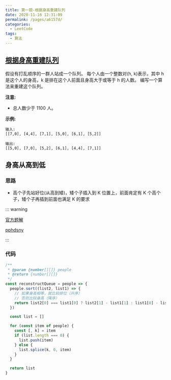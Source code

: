 ```yaml
---
title: 第一题-根据身高重建队列
date: 2020-11-16 12:31:09
permalink: /pages/a6157d/
categories:
  - LeetCode
tags:
  - 算法
---
```


## [根据身高重建队列](https://leetcode-cn.com/problems/queue-reconstruction-by-height/)

假设有打乱顺序的一群人站成一个队列。 每个人由一个整数对(h, k)表示，其中 h 是这个人的身高，k 是排在这个人前面且身高大于或等于 h 的人数。 编写一个算法来重建这个队列。

**注意:**

- 总人数少于 1100 人。

**示例:**

```
输入:
[[7,0], [4,4], [7,1], [5,0], [6,1], [5,2]]

输出:
[[5,0], [7,0], [5,2], [6,1], [4,4], [7,1]]
```

<!-- more -->

## 身高从高到低

### 思路

- 高个子先站好位(从高到矮)，矮个子插入到 K 位置上，前面肯定有 K 个高个子，矮个子再插到前面也满足 K 的要求

::: warning

[官方题解](https://leetcode-cn.com/problems/queue-reconstruction-by-height/solution/gen-ju-shen-gao-zhong-jian-dui-lie-by-leetcode-sol/)

[pphdsny](https://leetcode-cn.com/problems/queue-reconstruction-by-height/solution/406-gen-ju-shen-gao-zhong-jian-dui-lie-java-xian-p/)

:::

### 代码

```JavaScript
/**
 * @param {number[][]} people
 * @return {number[][]}
 */
const reconstructQueue = people => {
  people.sort((list2, list1) => {
    // 如果身高相等，就比较排位（升序）
    // 否则比较身高（降序）
    return list2[0] === list1[0] ? list2[1] - list1[1] : list1[0] - list2[0]
  })

  const list = []

  for (const item of people) {
    const [, k] = item
    if (list.length === 0) {
      list.push(item)
    } else {
      list.splice(k, 0, item)
    }
  }

  return list
}
```
